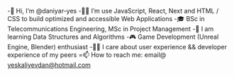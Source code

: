 -👋 Hi, I’m @daniyar-yes
-👩‍💻 I’m use JavaScript, React, Next and HTML / CSS to build optimized and accessible Web Applications
-🎓 BSc in Telecommunications Engineering, MSc in Project Management
-🌱 I am learning Data Structures and Algorithms
-🎮 Game Development (Unreal Engine, Blender) enthusiast
-🫶🏼 I care about user experience && developer experience of my peers
=📫 How to reach me: email@ yeskaliyevdan@hotmail.com

<!---
daniyar-yes/daniyar-yes is a ✨ special ✨ repository because its `README.md` (this file) appears on your GitHub profile.
You can click the Preview link to take a look at your changes.
--->
